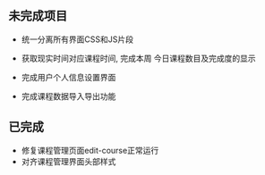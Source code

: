 ## 未完成项目

- 统一分离所有界面CSS和JS片段
- 获取现实时间对应课程时间, 完成本周 今日课程数目及完成度的显示

- 完成用户个人信息设置界面
- 完成课程数据导入导出功能

## 已完成

- 修复课程管理页面edit-course正常运行
- 对齐课程管理界面头部样式
